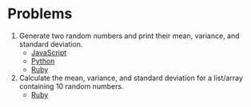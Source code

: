 # Problems

1. Generate two random numbers and print their mean, variance, and standard deviation.
    - [JavaScript](https://gist.github.com/mjhea0/6599815)
    - [Python](https://gist.github.com/mjhea0/6600252)
    - [Ruby](https://gist.github.com/mjhea0/6600422)
2. Calculate the mean, variance, and standard deviation for a list/array containing 10 random numbers.
    - [Ruby](https://gist.github.com/mjhea0/6602621)